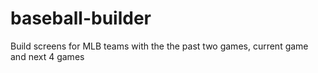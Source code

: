 # baseball-builder
Build screens for MLB teams with the the past two games, current game and next 4 games
